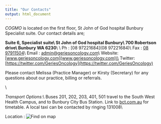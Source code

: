 ```yaml
---
title: "Our Contacts"
output: html_document
---
```


*COGMO* is located on the first floor, St John of God hospital Bunbury Specialist suite. Our contact details are;

__Suite 6, Specialist suite\\
St John of God hospital Bunbury\\
700 Robertson drive\\
Bunbury WA 6230__\\
\\
Ph    : [08 97221684](08 97221684)\\
Fax   : [08 97911504](0897911504)\\
Email : [admin@geriesoncology.com](admin@geriesoncology.com)\\
Website: [www.geriesoncology.com](www.geriesoncology.com)\\
Twitter: [https://twitter.com/GeriesOncology](https://twitter.com/GeriesOncology)

Please contact Melissa (Practice Manager) or Kirsty (Secretary) for any questions about our practice, billing or referrals.

\

*Transport Options:*\\
Buses 201, 202, 203, 401, 501 travel to the South West Health Campus, and to Bunbury City Bus Station. Link to [bct.com.au](bct.com.au) for timetable. A local taxi can be contacted by ringing 131008\
  
Location : ![Find on map](https://goo.gl/maps/YfPkrqCnSdFH1tTCA)


